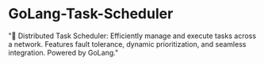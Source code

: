 # GoLang-Task-Scheduler
"🚀 Distributed Task Scheduler: Efficiently manage and execute tasks across a network. Features fault tolerance, dynamic prioritization, and seamless integration. Powered by GoLang."
